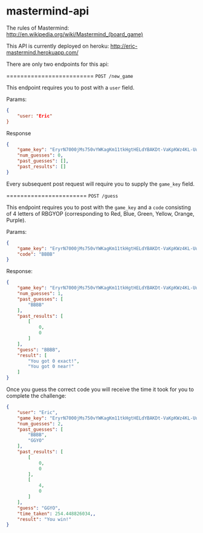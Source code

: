mastermind-api
==============
The rules of Mastermind: http://en.wikipedia.org/wiki/Mastermind_(board_game)
 

This API is currently deployed on heroku: http://eric-mastermind.herokuapp.com/

There are only two endpoints for this api:

=========================
`POST /new_game`

This endpoint requires you to post with a `user` field.

Params:
```json
{
    "user: "Eric"
}
```

Response
```json
{
    "game_key": "EryrN7000jMs750vYWKagKm11tkHgtHELdYBAKDt-VaKpKWz4KL-Uu7r0X8HQRWpDvw",
    "num_guesses": 0,
    "past_guesses": [],
    "past_results": []
}
```
Every subsequent post request will require you to supply the `game_key` field.

=======================
`POST /guess`

This endpoint requires you to post with the `game_key` and a `code` consisting of 4 letters of RBGYOP (corresponding to Red, Blue, Green, Yellow, Orange, Purple).

Params:
```json
{
    "game_key": "EryrN7000jMs750vYWKagKm11tkHgtHELdYBAKDt-VaKpKWz4KL-Uu7r0X8HQRWpDvw",
    "code": "BBBB"
}
```

Response:
```json
{
    "game_key": "EryrN7000jMs750vYWKagKm11tkHgtHELdYBAKDt-VaKpKWz4KL-Uu7r0X8HQRWpDvw",
    "num_guesses": 1,
    "past_guesses": [
        "BBBB"
    ],
    "past_results": [
        [
            0,
            0
        ]
    ],
    "guess": "BBBB",
    "result": [
        "You got 0 exact!",
        "You got 0 near!"
    ]
}
```

Once you guess the correct code you will receive the time it took for you to complete the challenge:
```json
{
    "user": "Eric",
    "game_key": "EryrN7000jMs750vYWKagKm11tkHgtHELdYBAKDt-VaKpKWz4KL-Uu7r0X8HQRWpDvw",
    "num_guesses": 2,
    "past_guesses": [
        "BBBB",
        "GGYO"
    ],
    "past_results": [
        [
            0,
            0
        ],
        [
            4,
            0
        ]
    ],
    "guess": "GGYO",
    "time_taken": 254.448826034,,
    "result": "You win!"
}
```
